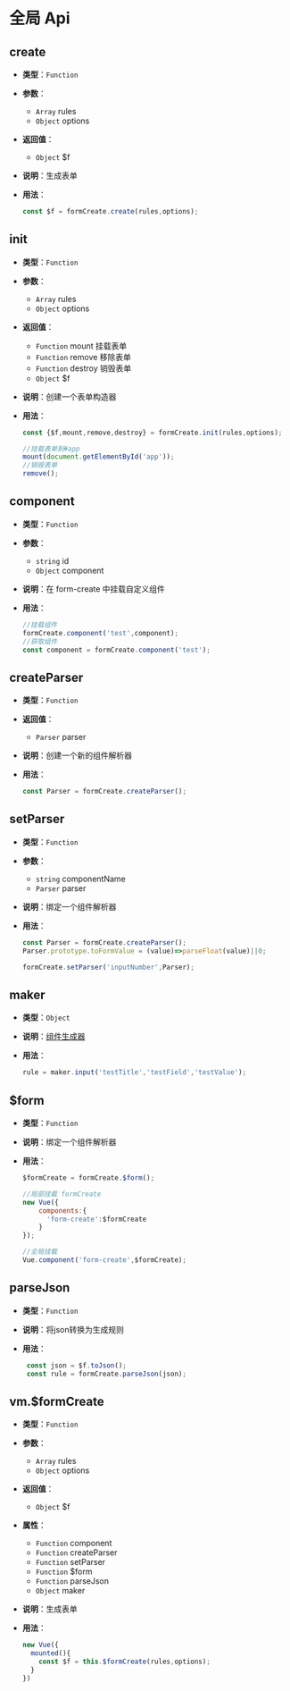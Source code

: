 # 全局 Api

## create

- **类型**：`Function`

- **参数**：
  - `Array` rules
  - `Object` options

- **返回值**：
  - `Object` $f

- **说明**：生成表单

- **用法**：
  
  ```js
  const $f = formCreate.create(rules,options); 
  ```



## init

- **类型**：`Function`

- **参数**：
  - `Array` rules
  - `Object` options

- **返回值**：
  - `Function` mount 挂载表单
  - `Function` remove 移除表单
  - `Function` destroy 销毁表单
  - `Object` $f

- **说明**：创建一个表单构造器

- **用法**：
  
  ```js
  const {$f,mount,remove,destroy} = formCreate.init(rules,options); 

  //挂载表单到#app
  mount(document.getElementById('app'));
  //销毁表单
  remove();
  ```

## component

- **类型**：`Function`

- **参数**：
  - `string` id
  - `Object` component


- **说明**：在 form-create 中挂载自定义组件

- **用法**：
  
  ```js
  //挂载组件
  formCreate.component('test',component);
  //获取组件
  const component = formCreate.component('test');
  ```


## createParser

- **类型**：`Function`

- **返回值**：
  - `Parser` parser


- **说明**：创建一个新的组件解析器

- **用法**：
  
  ```js
  const Parser = formCreate.createParser();
  ```


## setParser

- **类型**：`Function`

- **参数**：
  - `string` componentName
  - `Parser` parser


- **说明**：绑定一个组件解析器

- **用法**：
  
  ```js
  const Parser = formCreate.createParser();
  Parser.prototype.toFormValue = (value)=>parseFloat(value)||0;
  
  formCreate.setParser('inputNumber',Parser);
  ```


## maker

- **类型**：`Object`

- **说明**：[组件生成器](/v2/guide/maker-function.html)

- **用法**：
  
  ```js
  rule = maker.input('testTitle','testField','testValue');
  ```





## $form

- **类型**：`Function`

- **说明**：绑定一个组件解析器

- **用法**：
  
  ```js
  $formCreate = formCreate.$form();

  //局部挂载 formCreate
  new Vue({
      components:{
        'form-create':$formCreate
      }
  });

  //全局挂载
  Vue.component('form-create',$formCreate);

  ```

## parseJson <Badge type="warn" text="0.0.4+"/>

- **类型**：`Function`

- **说明**：将json转换为生成规则

- **用法**：

  ```js
   const json = $f.toJson();
   const rule = formCreate.parseJson(json);
  ```

## vm.$formCreate

- **类型**：`Function`

- **参数**：
  - `Array` rules
  - `Object` options

- **返回值**：
  - `Object` $f

- **属性**：
  - `Function` component
  - `Function` createParser
  - `Function` setParser
  - `Function` $form
  - `Function` parseJson
  - `Object` maker

- **说明**：生成表单

- **用法**：
  
  ```js
  new Vue({
    mounted(){
      const $f = this.$formCreate(rules,options); 
    }
  })
  ```




